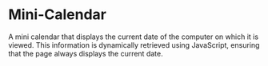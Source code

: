 # Mini-Calendar
 A mini calendar that displays the current date of the computer on which it is viewed. This information is dynamically retrieved using JavaScript, ensuring that the page always displays the current date.
